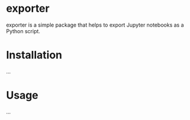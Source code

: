 # exporter

exporter is a simple package that helps to export Jupyter notebooks as a Python script.

# Installation

...

# Usage

...
